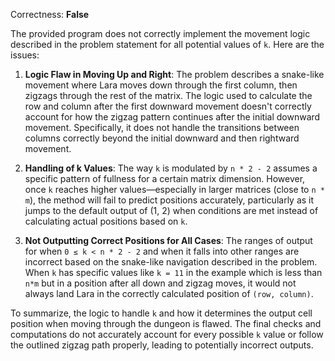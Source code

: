 Correctness: **False**

The provided program does not correctly implement the movement logic described in the problem statement for all potential values of `k`. Here are the issues:

1. **Logic Flaw in Moving Up and Right**: The problem describes a snake-like movement where Lara moves down through the first column, then zigzags through the rest of the matrix. The logic used to calculate the row and column after the first downward movement doesn't correctly account for how the zigzag pattern continues after the initial downward movement. Specifically, it does not handle the transitions between columns correctly beyond the initial downward and then rightward movement.

2. **Handling of k Values**: The way `k` is modulated by `n * 2 - 2` assumes a specific pattern of fullness for a certain matrix dimension. However, once `k` reaches higher values—especially in larger matrices (close to `n * m`), the method will fail to predict positions accurately, particularly as it jumps to the default output of (1, 2) when conditions are met instead of calculating actual positions based on `k`.

3. **Not Outputting Correct Positions for All Cases**: The ranges of output for when `0 ≤ k < n * 2 - 2` and when it falls into other ranges are incorrect based on the snake-like navigation described in the problem. When `k` has specific values like `k = 11` in the example which is less than `n*m` but in a position after all down and zigzag moves, it would not always land Lara in the correctly calculated position of `(row, column)`.

To summarize, the logic to handle `k` and how it determines the output cell position when moving through the dungeon is flawed. The final checks and computations do not accurately account for every possible `k` value or follow the outlined zigzag path properly, leading to potentially incorrect outputs.